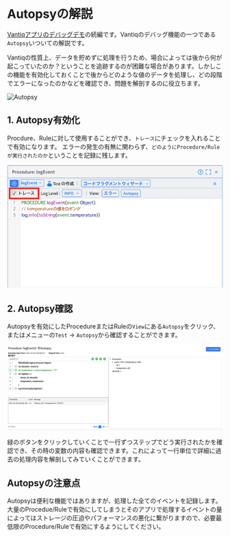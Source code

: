 
# Autopsyの解説

[Vantiqアプリのデバッグデモ](./README.md)の続編です。Vantiqのデバッグ機能の一つである`Autopsy`いついての解説です。



Vantiqの性質上、データを貯めずに処理を行うため、場合によっては後から何が起こっていたのか？ということを追跡するのが困難な場合があります。しかしこの機能を有効化しておくことで後からどのような値のデータを処理し、どの段階でエラーになったのかなどを確認でき、問題を解剖するのに役立ちます。

![Autopsy](../../imgs/debug/imgs/debug/gif/autopsy.gif)


## 1. Autopsy有効化

Procdure、Ruleに対して使用することができ、`トレース`にチェックを入れることで有効になります。
エラーの発生の有無に関わらず、`どのようにProcedure/Ruleが実行されたのか`ということを記録に残します。

![ActivateTracing](../../imgs/debug/img/activate-tracing.png)

## 2. Autopsy確認
Autopsyを有効にしたProcedureまたはRuleの`View`にある`Autopsy`をクリック、またはメニューの`Test` → `Autopsy`から確認することができます。

![Autopsy](../../imgs/debug/img/autopsy.png)

緑のボタンをクリックしていくことで一行ずつステップでどう実行されたかを確認でき、その時の変数の内容も確認できます。これによって一行単位で詳細に過去の処理内容を解剖してみていくことができます。


## Autopsyの注意点

Autopsyは便利な機能ではありますが、処理した全てのイベントを記録します。大量のProcedue/Ruleで有効にしてしまうとそのアプリで処理するイベントの量によってはストレージの圧迫やパフォーマンスの悪化に繋がりますので、必要最低限のProcedure/Ruleで有効にするようにしてください。